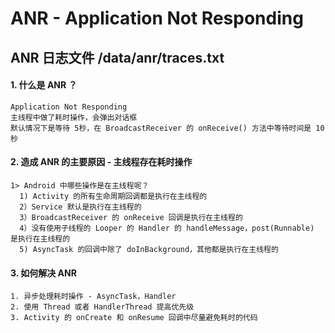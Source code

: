 # ANR - Application Not Responding

## ANR 日志文件 /data/anr/traces.txt

#### 1. 什么是 ANR ？
    Application Not Responding
    主线程中做了耗时操作，会弹出对话框
    默认情况下是等待 5秒，在 BroadcastReceiver 的 onReceive() 方法中等待时间是 10秒

#### 2. 造成 ANR 的主要原因 - 主线程存在耗时操作
    1> Android 中哪些操作是在主线程呢？
      1) Activity 的所有生命周期回调都是执行在主线程的
      2）Service 默认是执行在主线程的
      3）BroadcastReceiver 的 onReceive 回调是执行在主线程的
      4）没有使用子线程的 Looper 的 Handler 的 handleMessage，post(Runnable) 是执行在主线程的
      5) AsyncTask 的回调中除了 doInBackground，其他都是执行在主线程的

#### 3. 如何解决 ANR
    1. 异步处理耗时操作 - AsyncTask，Handler
    2. 使用 Thread 或者 HandlerThread 提高优先级
    3. Activity 的 onCreate 和 onResume 回调中尽量避免耗时的代码
